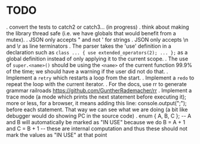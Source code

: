 
# TODO

. convert the tests to catch2 or catch3... (in progress)
. think about making the library thread safe (i.e. we have globals that would
  benefit from a mutex).
. JSON only accepts " and not ' for strings
. JSON only accepts \n and \r as line terminators
. The parser takes the 'use' definition in a declaration such as
  `class ... { use extended_operators(2); ... };` as a global
  definition instead of only applying it to the current scope.
. The use of `super.<name>()` should be using the `<name>` of the
  current function 99.9% of the time; we should have a warning
  if the user did not do that.
. Implement a `retry` which restarts a loop from the start.
. Implement a `redo` to repeat the loop with the current iterator.
. For the docs, use rr to generate grammar railroads
  https://github.com/GuntherRademacher/rr
. Implement a trace mode (a mode which prints the next statement before
  executing it); more or less, for a browser, it means adding this line:
     console.output("<statement>;");
  before each statement. That way we can see what we are doing (a bit like
  debugger would do showing PC in the source code)
. enum { A, B, C }; -- A and B will automatically be marked as "IN USE"
  because we do B = A + 1 and C = B + 1 -- these are internal computation
  and thus these should not mark the values as "IN USE" at that point

